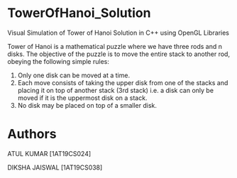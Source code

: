 # TowerOfHanoi_Solution
Visual Simulation of Tower of Hanoi Solution in C++ using OpenGL Libraries


Tower of Hanoi is a mathematical puzzle where we have three rods and n disks.
The objective of the puzzle is to move the entire stack to another rod, obeying the following simple rules:

  1) Only one disk can be moved at a time.
  2) Each move consists of taking the upper disk from one of the stacks and placing it on top of another stack (3rd stack) i.e. a disk can only be          moved if it is the  uppermost disk on a stack.
  3) No disk may be placed on top of a smaller disk.


# Authors
 ATUL KUMAR [1AT19CS024]
 
 DIKSHA JAISWAL [1AT19CS038]
